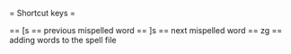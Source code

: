 
= Shortcut keys =

== [s ==
previous mispelled word
== ]s ==
next mispelled word
== zg ==
adding words to the spell file
